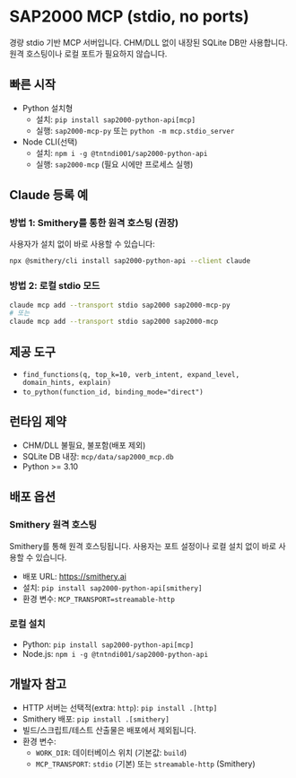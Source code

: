 # SAP2000 MCP (stdio, no ports)

경량 stdio 기반 MCP 서버입니다. CHM/DLL 없이 내장된 SQLite DB만 사용합니다. 원격 호스팅이나 로컬 포트가 필요하지 않습니다.

## 빠른 시작
- Python 설치형
  - 설치: `pip install sap2000-python-api[mcp]`
  - 실행: `sap2000-mcp-py` 또는 `python -m mcp.stdio_server`
- Node CLI(선택)
  - 설치: `npm i -g @tntndi001/sap2000-python-api`
  - 실행: `sap2000-mcp` (필요 시에만 프로세스 실행)

## Claude 등록 예

### 방법 1: Smithery를 통한 원격 호스팅 (권장)
사용자가 설치 없이 바로 사용할 수 있습니다:
```bash
npx @smithery/cli install sap2000-python-api --client claude
```

### 방법 2: 로컬 stdio 모드
```bash
claude mcp add --transport stdio sap2000 sap2000-mcp-py
# 또는
claude mcp add --transport stdio sap2000 sap2000-mcp
```

## 제공 도구
- `find_functions(q, top_k=10, verb_intent, expand_level, domain_hints, explain)`
- `to_python(function_id, binding_mode="direct")`

## 런타임 제약
- CHM/DLL 불필요, 불포함(배포 제외)
- SQLite DB 내장: `mcp/data/sap2000_mcp.db`
- Python >= 3.10

## 배포 옵션

### Smithery 원격 호스팅
Smithery를 통해 원격 호스팅됩니다. 사용자는 포트 설정이나 로컬 설치 없이 바로 사용할 수 있습니다.
- 배포 URL: https://smithery.ai
- 설치: `pip install sap2000-python-api[smithery]`
- 환경 변수: `MCP_TRANSPORT=streamable-http`

### 로컬 설치
- Python: `pip install sap2000-python-api[mcp]`
- Node.js: `npm i -g @tntndi001/sap2000-python-api`

## 개발자 참고
- HTTP 서버는 선택적(extra: `http`): `pip install .[http]`
- Smithery 배포: `pip install .[smithery]`
- 빌드/스크립트/테스트 산출물은 배포에서 제외됩니다.
- 환경 변수:
  - `WORK_DIR`: 데이터베이스 위치 (기본값: `build`)
  - `MCP_TRANSPORT`: `stdio` (기본) 또는 `streamable-http` (Smithery)
